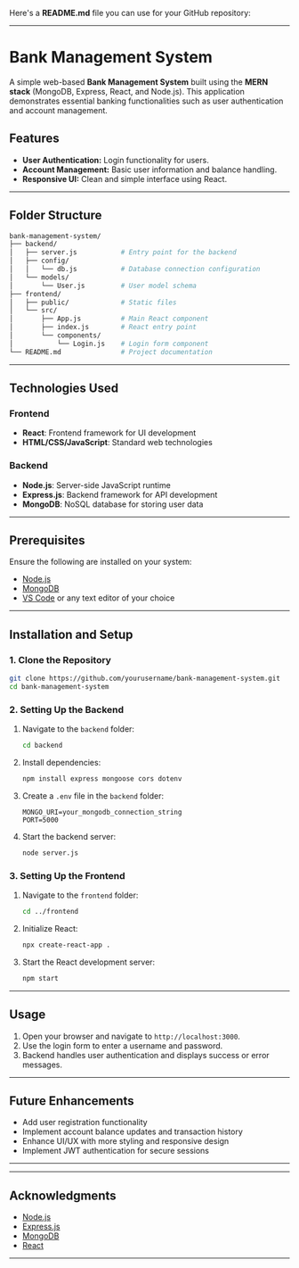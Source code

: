 Here's a **README.md** file you can use for your GitHub repository:

---

# Bank Management System

A simple web-based **Bank Management System** built using the **MERN stack** (MongoDB, Express, React, and Node.js). This application demonstrates essential banking functionalities such as user authentication and account management.

## Features
- **User Authentication:** Login functionality for users.
- **Account Management:** Basic user information and balance handling.
- **Responsive UI:** Clean and simple interface using React.

---

## Folder Structure

```bash
bank-management-system/
├── backend/
│   ├── server.js           # Entry point for the backend
│   ├── config/
│   │   └── db.js           # Database connection configuration
│   └── models/
│       └── User.js         # User model schema
├── frontend/
│   ├── public/             # Static files
│   └── src/
│       ├── App.js          # Main React component
│       ├── index.js        # React entry point
│       └── components/
│           └── Login.js    # Login form component
└── README.md               # Project documentation
```

---

## Technologies Used

### Frontend
- **React**: Frontend framework for UI development
- **HTML/CSS/JavaScript**: Standard web technologies

### Backend
- **Node.js**: Server-side JavaScript runtime
- **Express.js**: Backend framework for API development
- **MongoDB**: NoSQL database for storing user data

---

## Prerequisites

Ensure the following are installed on your system:
- [Node.js](https://nodejs.org/)
- [MongoDB](https://www.mongodb.com/)
- [VS Code](https://code.visualstudio.com/) or any text editor of your choice

---

## Installation and Setup

### 1. Clone the Repository
```bash
git clone https://github.com/yourusername/bank-management-system.git
cd bank-management-system
```

### 2. Setting Up the Backend
1. Navigate to the `backend` folder:
   ```bash
   cd backend
   ```
2. Install dependencies:
   ```bash
   npm install express mongoose cors dotenv
   ```
3. Create a `.env` file in the `backend` folder:
   ```env
   MONGO_URI=your_mongodb_connection_string
   PORT=5000
   ```
4. Start the backend server:
   ```bash
   node server.js
   ```

### 3. Setting Up the Frontend
1. Navigate to the `frontend` folder:
   ```bash
   cd ../frontend
   ```
2. Initialize React:
   ```bash
   npx create-react-app .
   ```
3. Start the React development server:
   ```bash
   npm start
   ```

---

## Usage
1. Open your browser and navigate to `http://localhost:3000`.
2. Use the login form to enter a username and password.
3. Backend handles user authentication and displays success or error messages.

---

## Future Enhancements
- Add user registration functionality
- Implement account balance updates and transaction history
- Enhance UI/UX with more styling and responsive design
- Implement JWT authentication for secure sessions

---


---

## Acknowledgments
- [Node.js](https://nodejs.org/)
- [Express.js](https://expressjs.com/)
- [MongoDB](https://www.mongodb.com/)
- [React](https://reactjs.org/)

---


